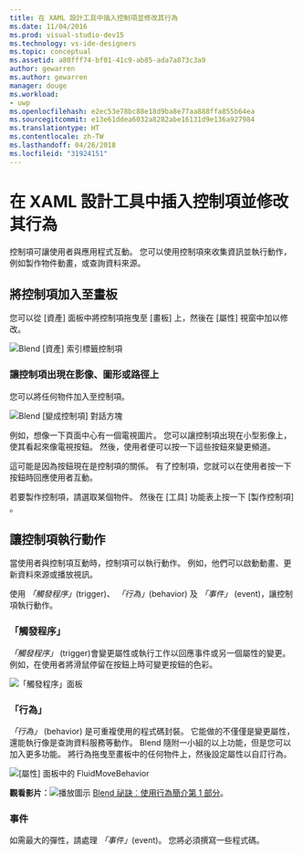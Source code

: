 ```yaml
---
title: 在 XAML 設計工具中插入控制項並修改其行為
ms.date: 11/04/2016
ms.prod: visual-studio-dev15
ms.technology: vs-ide-designers
ms.topic: conceptual
ms.assetid: a80fff74-bf01-41c9-ab85-ada7a873c3a9
author: gewarren
ms.author: gewarren
manager: douge
ms.workload:
- uwp
ms.openlocfilehash: e2ec53e78bc88e18d9ba8e77aa888ffa855b64ea
ms.sourcegitcommit: e13e61ddea6032a8282abe16131d9e136a927984
ms.translationtype: HT
ms.contentlocale: zh-TW
ms.lasthandoff: 04/26/2018
ms.locfileid: "31924151"
---
```

# <a name="insert-controls-and-modify-their-behavior-in-xaml-designer"></a>在 XAML 設計工具中插入控制項並修改其行為

控制項可讓使用者與應用程式互動。 您可以使用控制項來收集資訊並執行動作，例如製作物件動畫，或查詢資料來源。

## <a name="add-controls-to-the-artboard"></a>將控制項加入至畫板

您可以從 [資產]  面板中將控制項拖曳至 [畫板] 上，然後在 [屬性]  視窗中加以修改。

![Blend [資產] 索引標籤控制項](../designers/media/blend_assetsflipview_xaml.png)

### <a name="make-a-control-out-of-an-image-shape-or-path"></a>讓控制項出現在影像、圖形或路徑上

您可以將任何物件加入至控制項。

![Blend [變成控制項] 對話方塊](../designers/media/blend_makeintocontrol_xaml.png)

例如，想像一下頁面中心有一個電視圖片。 您可以讓控制項出現在小型影像上，使其看起來像電視按鈕。 然後，使用者便可以按一下這些按鈕來變更頻道。

這可能是因為按鈕現在是控制項的關係。 有了控制項，您就可以在使用者按一下按鈕時回應使用者互動。

若要製作控制項，請選取某個物件。 然後在 [工具]  功能表上按一下 [製作控制項] 。

## <a name="make-controls-do-things"></a>讓控制項執行動作

當使用者與控制項互動時，控制項可以執行動作。 例如，他們可以啟動動畫、更新資料來源或播放視訊。

使用 *「觸發程序」*(trigger)、 *「行為」*(behavior) 及 *「事件」* (event)，讓控制項執行動作。

### <a name="triggers"></a>「觸發程序」

*「觸發程序」* (trigger)會變更屬性或執行工作以回應事件或另一個屬性的變更。 例如，在使用者將滑鼠停留在按鈕上時可變更按鈕的色彩。

![「觸發程序」面板](../designers/media/custom_button_blend_propertytriggerinfo.png)

### <a name="behaviors"></a>「行為」

*「行為」* (behavior) 是可重複使用的程式碼封裝。 它能做的不僅僅是變更屬性， 還能執行像是查詢資料服務等動作。 Blend 隨附一小組的以上功能，但是您可以加入更多功能。 將行為拖曳至畫板中的任何物件上，然後設定屬性以自訂行為。

![[屬性] 面板中的 FluidMoveBehavior](../designers/media/b4_fluidmovebehaviorproperties_sample.png)

**觀看影片︰**![播放圖示](../designers/media/bldadminconsoleinitialconfigicon.PNG) [Blend 祕訣︰使用行為簡介第 1 部分](http://www.bing.com/videos/search?q=Expression%20blend%20behaviors&qs=n&form=QBVR&pq=expression%20blend%20behavior&sc=4-25&sp=-1&sk=#view=detail&mid=CF0DD797ED84DE740904CF0DD797ED84DE740904)。

### <a name="events"></a>事件

如需最大的彈性，請處理 *「事件」*(event)。 您將必須撰寫一些程式碼。